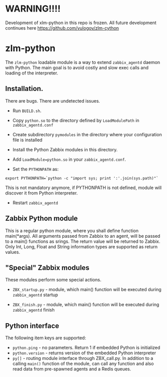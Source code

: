 WARNING!!!!
==============
Development of xlm-python in this repo is frozen. All future development 
continues here
https://github.com/vulogov/zlm-cython


zlm-python
==============

The `zlm-python` loadable module is a way to extend `zabbix_agentd` daemon
with Python. The main goal is to avoid costly and slow exec calls and
loading of the interpreter.

## Installation.

There are bugs. There are undetected issues.

* Run `BUILD.sh`.

* Copy `python.so` to the directory defined by `LoadModulePath` in
`zabbix_agentd.conf`

* Create subdirectory `pymodules` in the directory where your
configuration file is installed

* Install the Python Zabbix modules in this directory.

* Add `LoadModule=python.so` in your `zabbix_agentd.conf`.


* Set the `PYTHONPATH` as:

```
export PYTHONPATH=`python -c "import sys; print ':'.join(sys.path)"`
```

This is not mandatory anymore, if PYTHONPATH is not defined, module
will discover it from Python interpreter.

* Restart `zabbix_agentd`


## Zabbix Python module

This is a regular python module, where you shall define function
main(*args). All arguments passed from Zabbix to an agent, will be
passed to a main() functions as srings. The return value will be returned
to Zabbix. Only Int, Long, Float and String information types are supported as return values.

## "Special" Zabbix modules

These modules perform some special actions.

* `ZBX_startup.py` - module, which main() function will be executed during
`zabbix_agentd` startup

* `ZBX_finish.py` - module, which main() function will be executed during
`zabbix_agentd` finish

## Python interface

The following item keys are supported:

* `python.ping` - no parameters. Return 1 if embedded Python is initialized
* `python.version` - returns version of the embedded Python interpreter
* `py[]` -  routing  module interface through ZBX_call.py. 
In addition to a calling `main()` function of the module, can call any
function and also read data from pre-spawned agents and a Redis queues.

